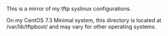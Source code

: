 This is a mirror of my tftp syslinux configurations.

On my CentOS 7.3 Minimal system, this directory is located at /var/lib/tftpboot/ and may vary for other operating systems.
